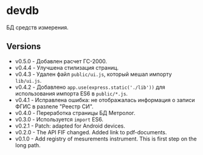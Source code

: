 # devdb

БД средств измерения.

## Versions

* v0.5.0 - Добавлен расчет ГС-2000.
* v0.4.4 - Улучшена стилизация страниц.
* v0.4.3 - Удален файл `public/ui.js`, который мешал импорту `lib/ui.js`.
* v0.4.2 - Добавлено `app.use(express.static('./lib'))` для использования импорта ES6 в `public/*.js`.
* v0.4.1 - Исправлена ошибка: не отображалась информация о записи ФГИС в разлеле "Реестр СИ".
* v0.4.0 - Переработка страницы БД Метролог.
* v0.3.0 - Используется `import` ES6.
* v0.2.1 - Patch: adapted for Android devices.
* v0.2.0 - The API FIF changed. Added link to pdf-documents.
* v0.1.0 - Add registry of mesurements instrument. This is first step on the long path.
